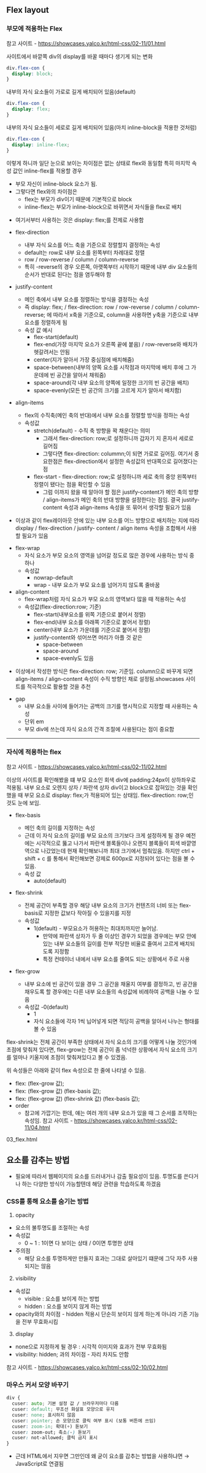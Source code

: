 ## Flex layout
### 부모에 적용하는 Flex
참고 사이트 - 
https://showcases.yalco.kr/html-css/02-11/01.html

사이트에서 바깥쪽 div의 display를 바꿀 때마다 생기게 되는 변화
```css
div.flex-con {
  display: block;
}
```
내부의 자식 요소들이 가로로 길게 배치되어 있음(default)
```css
div.flex-con {
  display: flex;
}
```
내부의 자식 요소들이 세로로 길게 배치되어 있음(마치 inline-block을 적용한 것처럼)
```css
div.flex-con {
  display: inline-flex;
}
```
이렇게 하니까 일단 눈으로 보이는 차이점은 없는 상태로 flex와 동일함
특히 마지막 속성 값인 inline-flex를 적용할 경우
- 부모 자신이 inline-block 요소가 됨.
- 그렇다면 flex와의 차이점은
  - flex는 부모가 div이기 때문에 기본적으로 block
  - inline-flex는 부모가 inline-block으로 바뀌면서 자식들을 flex로 배치

* 여기서부터 사용하는 것은 display: flex;를 전제로 사용함
- flex-direction
  - 내부 자식 요소를 어느 축을 기준으로 정렬할지 결정하는 속성
  - default는 row로 내부 요소를 왼쪽부터 차례대로 정렬
  - row / row-reverse / column / column-reverse
  - 특히 -reverse의 경우 오른쪽, 아랫쪽부터 시작하기 때문에 내부 div 요소들의 순서가 반대로 된다는 점을 염두해야 함

- justify-content
  - 메인 축에서 내부 요소를 정렬하는 방식을 결정하는 속성
  - 즉 display: flex; / flex-direction: row / row-reverse / column / column-reverse; 에 따라서 x축을 기준으로, column을 사용하면 y축을 기준으로 내부 요소를 정렬하게 됨
  - 속성 값 예시
    - flex-start(default)
    - flex-end(가장 마지막 요소가 오른쪽 끝에 붙음) / row-reverse와 배치가 헷갈려서는 안됨
    - center(지가 알아서 가장 중심점에 배치해줌)
    - space-between(내부의 양쪽 요소를 시작점과 마지막에 배치 후에 그 가운데에 빈 공간을 알아서 채워줌)
    - space-around(각 내부 요소의 양쪽에 일정한 크기의 빈 공간을 배치)
    - space-evenly(모든 빈 공간의 크기를 고르게 지가 알아서 배치함)

- align-items
  - flex의 수직축(메인 축의 반대)에서 내부 요소를 정렬할 방식을 정하는 속성
  - 속성값
    - stretch(default) - 수직 축 방향을 꽉 채운다는 의미
      - 그래서 flex-direction: row;로 설정하니까 갑자기 지 혼자서 세로로 길어짐
      - 그렇다면 flex-direction: colummn;이 되면 가로로 길어짐. 여기서 중요한점은 flex-direction에서 설정한 속성값의 반대쪽으로 길어졌다는 점
    - flex-start - flex-direction: row;로 설정하니까 세로 축의 중앙 왼쪽부터 정렬이 됐다는 점을 확인할 수 있음
      - 그럼 이까지 왔을 때 알아야 할 점은 justify-content가 메인 축의 방향 / align-items가 메인 축의 반대 방향을 설정한다는 점임. 결국 justify-content 속성과 align-items 속성을 또 묶어서 생각할 필요가 있음

* 이상과 같이 flex레이아웃 안에 있는 내부 요소를 어느 방향으로 배치하는 지에 따라 dixplay / flex-direction / justify- content / align items 속성을 조합해서 사용할 필요가 있음

- flex-wrap
  - 자식 요소가 부모 요소의 영역을 넘어갈 정도로 많은 경우에 사용하는 방식 중 하나
  - 속성값
    - nowrap-default
    - wrap - 내부 요소가 부모 요소를 넘어가지 않도록 줄바꿈
- align-content
  - flex-wrap처럼 자식 요소가 부모 요소의 영역보다 많을 때 적용하는 속성
  - 속성값(flex-direction:row; 기준)
    - flex-start(내부요소를 위쪽 기준으로 붙어서 정렬)
    - flex-end(내부 요소를 아래쪽 기준으로 붙어서 정렬)
    - center(내부 요소가 가운데를 기준으로 붙어서 정렬)
    - justify-content와 섞어쓰면 머리가 아플 것 같은
      - space-between
      - space-around
      - space-evenly도 있음

* 이상에서 작성한 방식은 flex-direction: row; 기준임. column으로 바꾸게 되면 align-items / align-content 속성이 수직 방향인 채로 설정됨.showcases 사이트를 적극적으로 활용할 것을 추천
- gap
  - 내부 요소들 사이에 들어가는 공백의 크기를 명시적으로 지정할 때 사용하는 속성
  - 단위 em
  - 부모 div에 쓰는데 자식 요소의 간격 조절에 사용된다는 점이 중요함

------------------------------------------------------------
### 자식에 적용하는 flex
 참고 사이트 - 
https://showcases.yalco.kr/html-css/02-11/02.html

이상의 사이트를 확인해봤을 떄 부모 요소인 회색 div에 padding:24px이 상하좌우로 적용됨. 내부 요소로 오렌지 상자 / 파란색 상자 div이고 block으로 잡혀있는 것을 확인했을 때 부모 요소로 display: flex;가 적용되어 있는 상태임. flex-direction: row;인 것도 눈에 보임.

- flex-basis
  - 메인 축의 길이를 지정하는 속성
  - 근데 이 자식 요소의 길이를 부모 요소의 크기보다 크게 설정하게 될 경우 예전에는 시각적으로 뚫고 나가서 파란색 블록들이나 오렌지 블록들이 회색 바깥영역으로 나갔었는데 현재 확인해보니까 최대 크기에서 멈춰있음. 하지만 ctrl + shift + c 를 통해서 확인해보면 강제로 600px로 지정되어 있다는 점을 볼 수 있음.
  - 속성 값
    - auto(default)

- flex-shrink
  - 전체 공간이 부족할 경우 해당 내부 요소의 크기가 컨텐츠의 너비 또는 flex-basis로 지정한 값보다 작아질 수 있을지를 지정
  - 속성값
    - 1(default) - 부모요소가 허용하는 최대치까지만 늘어남.
      - 만약에 파란색 상자가 두 줄 이상인 경우가 되었을 경우에는 부모 안에 있는 내부 요소들의 길이를 전부 적당한 비율로 줄여서 고르게 배치되도록 지정함
      - 특정 컨테이너 내에서 내부 요소를 줄여도 되는 상황에서 주로 사용

- flex-grow
  - 내부 요소에 빈 공간이 있을 경우 그 공간을 채울지 여부를 결정하고, 빈 공간을 채우도록 할 경우에는 다른 내부 요소들의 속성값에 비례하여 공백을 나눌 수 있음
  - 속성값
    -0(default)
    - 1
    - 자식 요소들에 각자 1씩 닙어넣게 되면 적당히 공백을 알아서 나누는 형태를 볼 수 있음

flex-shrink는 전체 공간이 부족한 상태에서 자식 요소의 크기를 어떻게 나눌 것인가에 초점에 맞춰져 있다면, flex-grow는 전체 공간이 좀 넉넉한 상황에서 자식 요소의 크기를 얼마나 키울지에 초점이 맞춰져있다고 볼 수 있겠음.

위 속성들은 아래와 같이 flex 속성으로 한 줄에 나타낼 수 있음.
  - flex: (flex-grow 값);
  - flex: (flex-grow 값) (flex-basis 값);
  - flex: (flex-grow 값) (flex-shrink 값) (flex-basis 값);
  - order
    - 참고에 가깝기는 한데, 얘는 여러 개의 내부 요소가 있을 때 그 순서를 조작하는 속성임. 참고 사이트 - 
    https://showcases.yalco.kr/html-css/02-11/04.html

03_flex.html


## 요소를 감추는 방법
- 필요에 따라서 웹페이지의 요소를 드러내거나 감출 필요성이 있음. 투명도를 쓴다거나 하는 다양한 방식이 가능할텐데 해당 관련을 학습하도록 하겠음

### CSS를 통해 요소를 숨기는 방법
1. opacity
  - 요소의 불투명도를 조절하는 속성
  - 속성값
    - 0 ~ 1 : 1이면 다 보이는 상태 / 0이면 투명한 상태
  - 주의점
    - 해당 요소를 투명하게만 만들지 효과는 그대로 살아있기 떄문에 그닥 자주 사용되지는 않음

2. visibility
  - 속성값
    - visible : 요소를 보이게 하는 방법
    - hidden : 요소를 보이지 않게 하는 방법
  - opacity와의 차이점 - hidden 적용시 단순히 보이지 않게 하는게 아니라 기존 기능을 전부 무효화시킴

3. display
  - none으로 지정하게 될 경우 : 시각적 이미지와 효과가 전부 무효화됨
  - visibility: hidden; 과의 차이점 - 자리 차지도 안함

참고 사이트 - 
https://showcases.yalco.kr/html-css/02-10/02.html

### 마우스 커서 모양 바꾸기
```css
div {
  cuser: auto; 기본 설정 값 / 브라우저마다 다름
  cuser: default; 무조선 화살표 모양으로 유지
  cuser: none; 표시하지 않음
  cuser: pointer; 손 모양으로 클릭 여부 표시 (보통 버튼에 쓰임)
  cuser: zoom-in; 확대(+) 돋보기
  cuser: zoom-out; 축소(-) 돋보기
  cuser: not-allowed; 클릭 금지 표시
}
```
* 근데 HTML에서 지우면 그만인데 왜 굳이 요소를 감추는 방법을 사용하냐면 → JavaScript로 연결됨
